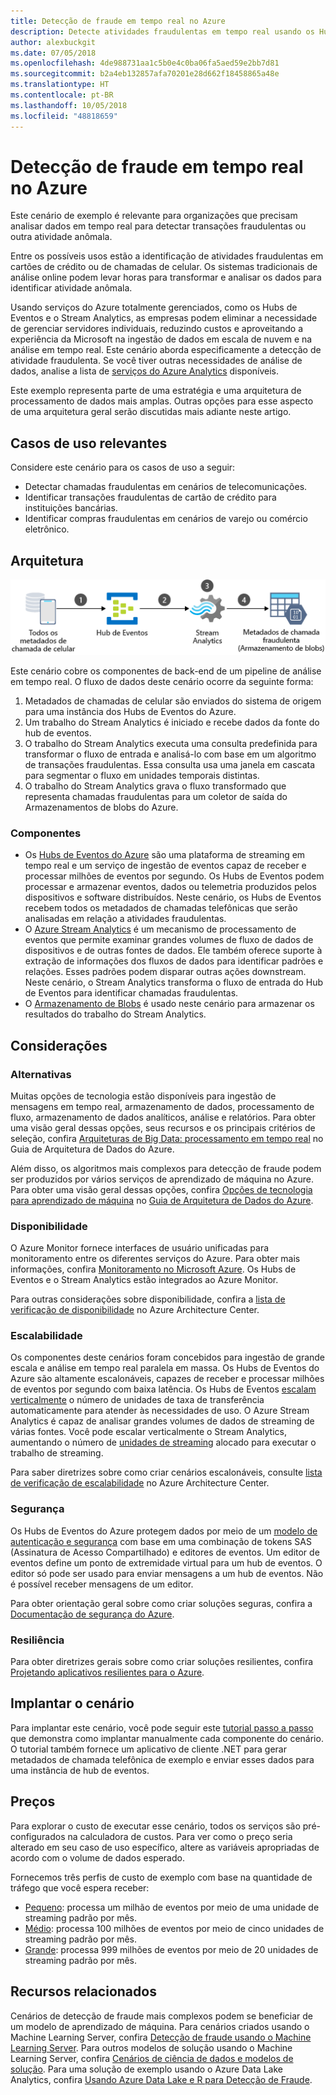 ```yaml
---
title: Detecção de fraude em tempo real no Azure
description: Detecte atividades fraudulentas em tempo real usando os Hubs de Eventos do Azure e o Stream Analytics.
author: alexbuckgit
ms.date: 07/05/2018
ms.openlocfilehash: 4de988731aa1c5b0e4c0ba06fa5aed59e2bb7d81
ms.sourcegitcommit: b2a4eb132857afa70201e28d662f18458865a48e
ms.translationtype: HT
ms.contentlocale: pt-BR
ms.lasthandoff: 10/05/2018
ms.locfileid: "48818659"
---
```

# <a name="real-time-fraud-detection-on-azure"></a>Detecção de fraude em tempo real no Azure

Este cenário de exemplo é relevante para organizações que precisam analisar dados em tempo real para detectar transações fraudulentas ou outra atividade anômala.

Entre os possíveis usos estão a identificação de atividades fraudulentas em cartões de crédito ou de chamadas de celular. Os sistemas tradicionais de análise online podem levar horas para transformar e analisar os dados para identificar atividade anômala.

Usando serviços do Azure totalmente gerenciados, como os Hubs de Eventos e o Stream Analytics, as empresas podem eliminar a necessidade de gerenciar servidores individuais, reduzindo custos e aproveitando a experiência da Microsoft na ingestão de dados em escala de nuvem e na análise em tempo real. Este cenário aborda especificamente a detecção de atividade fraudulenta. Se você tiver outras necessidades de análise de dados, analise a lista de [serviços do Azure Analytics][product-category] disponíveis.

Este exemplo representa parte de uma estratégia e uma arquitetura de processamento de dados mais amplas. Outras opções para esse aspecto de uma arquitetura geral serão discutidas mais adiante neste artigo.

## <a name="relevant-use-cases"></a>Casos de uso relevantes

Considere este cenário para os casos de uso a seguir:

* Detectar chamadas fraudulentas em cenários de telecomunicações.
* Identificar transações fraudulentas de cartão de crédito para instituições bancárias.
* Identificar compras fraudulentas em cenários de varejo ou comércio eletrônico.

## <a name="architecture"></a>Arquitetura

![Visão geral da arquitetura dos componentes do Azure de um cenário de detecção de fraudes em tempo real][architecture]

Este cenário cobre os componentes de back-end de um pipeline de análise em tempo real. O fluxo de dados deste cenário ocorre da seguinte forma:

1. Metadados de chamadas de celular são enviados do sistema de origem para uma instância dos Hubs de Eventos do Azure. 
2. Um trabalho do Stream Analytics é iniciado e recebe dados da fonte do hub de eventos.
3. O trabalho do Stream Analytics executa uma consulta predefinida para transformar o fluxo de entrada e analisá-lo com base em um algoritmo de transações fraudulentas. Essa consulta usa uma janela em cascata para segmentar o fluxo em unidades temporais distintas.
4. O trabalho do Stream Analytics grava o fluxo transformado que representa chamadas fraudulentas para um coletor de saída do Armazenamentos de blobs do Azure.

### <a name="components"></a>Componentes

* Os [Hubs de Eventos do Azure][docs-event-hubs] são uma plataforma de streaming em tempo real e um serviço de ingestão de eventos capaz de receber e processar milhões de eventos por segundo. Os Hubs de Eventos podem processar e armazenar eventos, dados ou telemetria produzidos pelos dispositivos e software distribuídos. Neste cenário, os Hubs de Eventos recebem todos os metadados de chamadas telefônicas que serão analisadas em relação a atividades fraudulentas.
* O [Azure Stream Analytics][docs-stream-analytics] é um mecanismo de processamento de eventos que permite examinar grandes volumes de fluxo de dados de dispositivos e de outras fontes de dados. Ele também oferece suporte à extração de informações dos fluxos de dados para identificar padrões e relações. Esses padrões podem disparar outras ações downstream. Neste cenário, o Stream Analytics transforma o fluxo de entrada do Hub de Eventos para identificar chamadas fraudulentas.
* O [Armazenamento de Blobs](/azure/storage/blobs/storage-blobs-introduction) é usado neste cenário para armazenar os resultados do trabalho do Stream Analytics.

## <a name="considerations"></a>Considerações

### <a name="alternatives"></a>Alternativas

Muitas opções de tecnologia estão disponíveis para ingestão de mensagens em tempo real, armazenamento de dados, processamento de fluxo, armazenamento de dados analíticos, análise e relatórios. Para obter uma visão geral dessas opções, seus recursos e os principais critérios de seleção, confira [Arquiteturas de Big Data: processamento em tempo real](/azure/architecture/data-guide/technology-choices/real-time-ingestion) no Guia de Arquitetura de Dados do Azure.

Além disso, os algoritmos mais complexos para detecção de fraude podem ser produzidos por vários serviços de aprendizado de máquina no Azure. Para obter uma visão geral dessas opções, confira [Opções de tecnologia para aprendizado de máquina](/azure/architecture/data-guide/technology-choices/data-science-and-machine-learning) no [Guia de Arquitetura de Dados do Azure](../../data-guide/index.md).

### <a name="availability"></a>Disponibilidade

O Azure Monitor fornece interfaces de usuário unificadas para monitoramento entre os diferentes serviços do Azure. Para obter mais informações, confira [Monitoramento no Microsoft Azure](/azure/monitoring-and-diagnostics/monitoring-overview). Os Hubs de Eventos e o Stream Analytics estão integrados ao Azure Monitor. 

Para outras considerações sobre disponibilidade, confira a [lista de verificação de disponibilidade][availability] no Azure Architecture Center.

### <a name="scalability"></a>Escalabilidade

Os componentes deste cenários foram concebidos para ingestão de grande escala e análise em tempo real paralela em massa. Os Hubs de Eventos do Azure são altamente escalonáveis, capazes de receber e processar milhões de eventos por segundo com baixa latência. Os Hubs de Eventos [escalam verticalmente](/azure/event-hubs/event-hubs-auto-inflate) o número de unidades de taxa de transferência automaticamente para atender às necessidades de uso. O Azure Stream Analytics é capaz de analisar grandes volumes de dados de streaming de várias fontes. Você pode escalar verticalmente o Stream Analytics, aumentando o número de [unidades de streaming](/azure/stream-analytics/stream-analytics-streaming-unit-consumption) alocado para executar o trabalho de streaming.

Para saber diretrizes sobre como criar cenários escalonáveis, consulte [lista de verificação de escalabilidade][scalability] no Azure Architecture Center.

### <a name="security"></a>Segurança

Os Hubs de Eventos do Azure protegem dados por meio de um [modelo de autenticação e segurança][docs-event-hubs-security-model] com base em uma combinação de tokens SAS (Assinatura de Acesso Compartilhado) e editores de eventos. Um editor de eventos define um ponto de extremidade virtual para um hub de eventos. O editor só pode ser usado para enviar mensagens a um hub de eventos. Não é possível receber mensagens de um editor.

Para obter orientação geral sobre como criar soluções seguras, confira a [Documentação de segurança do Azure][security].

### <a name="resiliency"></a>Resiliência

Para obter diretrizes gerais sobre como criar soluções resilientes, confira [Projetando aplicativos resilientes para o Azure][resiliency].

## <a name="deploy-the-scenario"></a>Implantar o cenário

Para implantar este cenário, você pode seguir este [tutorial passo a passo][tutorial] que demonstra como implantar manualmente cada componente do cenário. O tutorial também fornece um aplicativo de cliente .NET para gerar metadados de chamada telefônica de exemplo e enviar esses dados para uma instância de hub de eventos.

## <a name="pricing"></a>Preços

Para explorar o custo de executar esse cenário, todos os serviços são pré-configurados na calculadora de custos. Para ver como o preço seria alterado em seu caso de uso específico, altere as variáveis apropriadas de acordo com o volume de dados esperado.

Fornecemos três perfis de custo de exemplo com base na quantidade de tráfego que você espera receber:

* [Pequeno][small-pricing]: processa um milhão de eventos por meio de uma unidade de streaming padrão por mês.
* [Médio][medium-pricing]: processa 100 milhões de eventos por meio de cinco unidades de streaming padrão por mês.
* [Grande][large-pricing]: processa 999 milhões de eventos por meio de 20 unidades de streaming padrão por mês.

## <a name="related-resources"></a>Recursos relacionados

Cenários de detecção de fraude mais complexos podem se beneficiar de um modelo de aprendizado de máquina. Para cenários criados usando o Machine Learning Server, confira [Detecção de fraude usando o Machine Learning Server][r-server-fraud-detection]. Para outros modelos de solução usando o Machine Learning Server, confira [Cenários de ciência de dados e modelos de solução][docs-r-server-sample-solutions]. Para uma solução de exemplo usando o Azure Data Lake Analytics, confira [Usando Azure Data Lake e R para Detecção de Fraude][technet-fraud-detection].

<!-- links -->
[product-category]: https://azure.microsoft.com/product-categories/analytics/
[tutorial]: /azure/stream-analytics/stream-analytics-real-time-fraud-detection
[small-pricing]: https://azure.com/e/74149ec312c049ccba79bfb3cfa67606
[medium-pricing]: https://azure.com/e/4fc94f7376de484d8ae67a6958cae60a
[large-pricing]: https://azure.com/e/7da8804396f9428a984578700003ba42
[architecture]: ./media/architecture-fraud-detection.png
[docs-event-hubs]: /azure/event-hubs/event-hubs-what-is-event-hubs
[docs-event-hubs-security-model]: /azure/event-hubs/event-hubs-authentication-and-security-model-overview
[docs-stream-analytics]: /azure/stream-analytics/stream-analytics-introduction
[docs-r-server-sample-solutions]: /machine-learning-server/r/sample-solutions
[r-server-fraud-detection]: https://microsoft.github.io/r-server-fraud-detection/
[technet-fraud-detection]: https://blogs.technet.microsoft.com/machinelearning/2017/06/28/using-azure-data-lake-and-r-for-fraud-detection/
[availability]: /azure/architecture/checklist/availability
[scalability]: /azure/architecture/checklist/scalability
[resiliency]: ../../resiliency/index.md
[security]: /azure/security/


